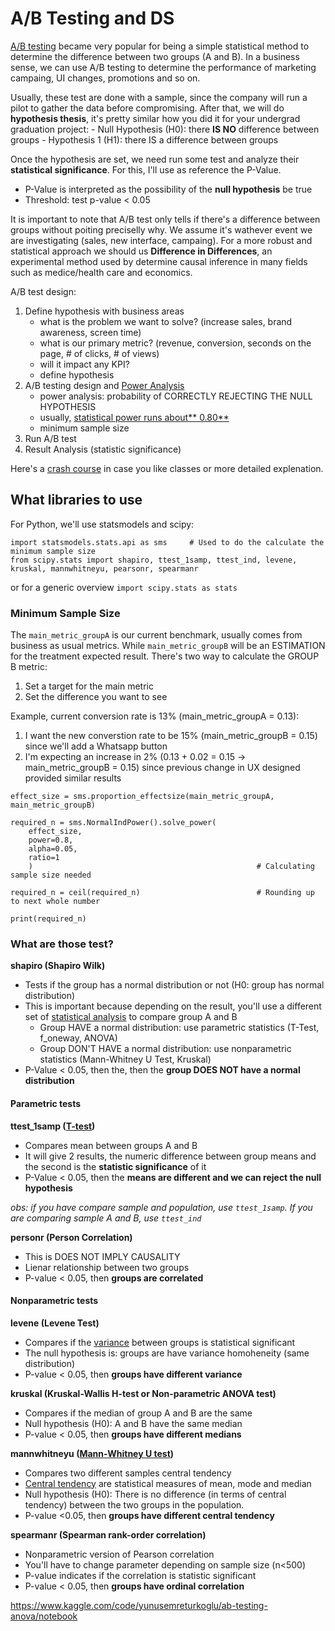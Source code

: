 # A/B Testing and DS

[A/B testing](https://www.analyticsvidhya.com/blog/2020/10/ab-testing-data-science/) became very popular for being a simple statistical method to determine the difference between two groups (A and B). In a business sense, we can use A/B testing to determine the performance of marketing campaing, UI changes, promotions and so on.

Usually, these test are done with a sample, since the company will run a pilot to gather the data before compromising. After that, we will do **hypothesis thesis**, it's pretty similar how you did it for your undergrad graduation project:
    - Null Hypothesis (H0): there **IS NO** difference between groups
    - Hypothesis 1 (H1): there IS a difference between groups

Once the hypothesis are set, we need run some test and analyze their **statistical significance**. For this, I'll use as reference the P-Value.
- P-Value is interpreted as the possibility of the **null hypothesis** be true
- Threshold: test p-value < 0.05

It is important to note that A/B test only tells if there's a difference between groups without poiting preciselly why. We assume it's wathever event we are investigating (sales, new interface, campaing). For a more robust and statistical approach we should us **Difference in Differences**, an experimental method used by determine causal inference in many fields such as medice/health care and economics.

A/B test design:
1. Define hypothesis with business areas
    - what is the problem we want to solve? (increase sales, brand awareness, screen time)
    - what is our primary metric? (revenue, conversion, seconds on the page, # of clicks, # of views)
    - will it impact any KPI?
    - define hypothesis
2. A/B testing design and [Power Analysis](https://www.spotfire.com/glossary/what-is-power-analysis)
    - power analysis: probability of CORRECTLY REJECTING THE NULL HYPOTHESIS
    - usually, [statistical power runs about** 0.80**](https://github.com/renatofillinich/ab_test_guide_in_python/blob/master/AB%20testing%20with%20Python.ipynb)
    - minimum sample size
3. Run A/B test
4. Result Analysis (statistic significance)

Here's a [crash course](https://www.youtube.com/watch?v=KZe0C0Qq4p0) in case you like classes or more detailed explenation.

## What libraries to use
For Python, we'll use statsmodels and scipy:

```
import statsmodels.stats.api as sms     # Used to do the calculate the minimum sample size
from scipy.stats import shapiro, ttest_1samp, ttest_ind, levene, kruskal, mannwhitneyu, pearsonr, spearmanr
```

or for a generic overview `import scipy.stats as stats`

### Minimum Sample Size
The `main_metric_groupA` is our current benchmark, usually comes from business as usual metrics. While `main_metric_groupB` will be an ESTIMATION for the treatment expected result. There's two way to calculate the GROUP B metric:
1. Set a target for the main metric
2. Set the difference you want to see

Example, current conversion rate is 13% (main_metric_groupA = 0.13):
1. I want the new converstion rate to be 15% (main_metric_groupB = 0.15) since we'll add a Whatsapp button
2. I'm expecting an increase in 2% (0.13 + 0.02 = 0.15 -> main_metric_groupB = 0.15) since previous change in UX designed provided similar results

```
effect_size = sms.proportion_effectsize(main_metric_groupA, main_metric_groupB)    

required_n = sms.NormalIndPower().solve_power(
    effect_size, 
    power=0.8, 
    alpha=0.05, 
    ratio=1
    )                                                  # Calculating sample size needed

required_n = ceil(required_n)                          # Rounding up to next whole number                          

print(required_n)
```

### What are those test?
**shapiro (Shapiro Wilk)**
- Tests if the group has a normal distribution or not (H0: group has normal distribution)
- This is important because depending on the result, you'll use a different set of [statistical analysis](https://www.analyticsvidhya.com/blog/2021/06/hypothesis-testing-parametric-and-non-parametric-tests-in-statistics/) to compare group A and B
    - Group HAVE a normal distribution: use parametric statistics (T-Test, f_oneway, ANOVA)
    - Group DON'T HAVE a normal distribution: use nonparametric statistics (Mann-Whitney U Test, Kruskal)
- P-Value < 0.05, then the, then the **group DOES NOT have a normal distribution**

#### Parametric tests
**ttest_1samp ([T-test](https://www.jmp.com/en/statistics-knowledge-portal/t-test))**
- Compares mean between groups A and B
- It will give 2 results, the numeric difference between group means and the second is the **statistic significance** of it
- P-Value < 0.05, then the **means are different and we can reject the null hypothesis**

*obs: if you have compare sample and population, use `ttest_1samp`. If you are comparing sample A and B, use `ttest_ind`*

**personr (Person Correlation)**
- This is DOES NOT IMPLY CAUSALITY
- Lienar relationship between two groups
- P-value < 0.05, then **groups are correlated**

#### Nonparametric tests
**levene (Levene Test)**
- Compares if the [variance](chrome-extension://efaidnbmnnnibpcajpcglclefindmkaj/https://www.bgsu.edu/content/dam/BGSU/college-of-arts-and-sciences/center-for-family-and-demographic-research/documents/Help-Resources-and-Tools/Statistical%20Analysis/Annotated-Output-T-Test-SPSS.pdf) between groups is statistical significant
- The null hypothesis is: groups are have variance homoheneity (same distribution)
- P-value < 0.05, then **groups have different variance**

**kruskal (Kruskal-Wallis H-test or Non-parametric ANOVA test)**
- Compares if the median of group A and B are the same
- Null hypothesis (H0): A and B have the same median
- P-value < 0.05, then **groups have different medians**

**mannwhitneyu ([Mann-Whitney U test](https://datatab.net/tutorial/mann-whitney-u-test))**
- Compares two different samples central tendency
- [Central tendency](https://statistics.laerd.com/statistical-guides/measures-central-tendency-mean-mode-median.php) are statistical measures of mean, mode and median
- Null hypothesis (H0): There is no difference (in terms of central tendency) between the two groups in the population.
- P-value <0.05, then **groups have different central tendency**

**spearmanr (Spearman rank-order correlation)**
- Nonparametric version of Pearson correlation
- You'll have to change parameter depending on sample size (n<500)
- P-value indicates if the correlation is statistic significant
- P-value < 0.05, then **groups have ordinal correlation**

https://www.kaggle.com/code/yunusemreturkoglu/ab-testing-anova/notebook